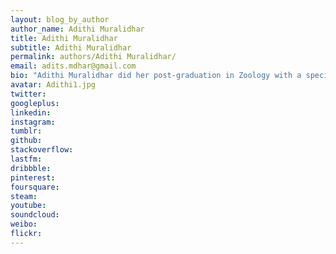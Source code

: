 ```yaml
---
layout: blog_by_author
author_name: Adithi Muralidhar
title: Adithi Muralidhar
subtitle: Adithi Muralidhar
permalink: authors/Adithi Muralidhar/
email: adits.mdhar@gmail.com
bio: "Adithi Muralidhar did her post-graduation in Zoology with a specialization in Environmental Sciences. She worked as a Zoology lecturer for a while, before she got involved in several science education projects. Her love for nature has taken her across the length and breadth of India, working with various local and national organizations, state forest departments, NGOs and initiatives. Her volunteering has included radio-tracking King Cobras, carrying out transect-surveys, bird-surveys, photo-documentation of herpetofauna, education projects etc. Her main interests lie in conservation (environment) education. In this regard, she has published a number of popular articles and children’s stories; online and print, on various “green-themes”. She is a guest lecturer at several colleges in Mumbai where she addresses hundreds of youngsters on conservation and sustainability. Adithi has a keen interest in socio-cultural issues, and understanding the dynamics of society and environment."
avatar: Adithi1.jpg
twitter:
googleplus: 
linkedin: 
instagram:
tumblr:
github:
stackoverflow:
lastfm:
dribbble:
pinterest:
foursquare:
steam:
youtube:
soundcloud:
weibo:
flickr:
---
```

